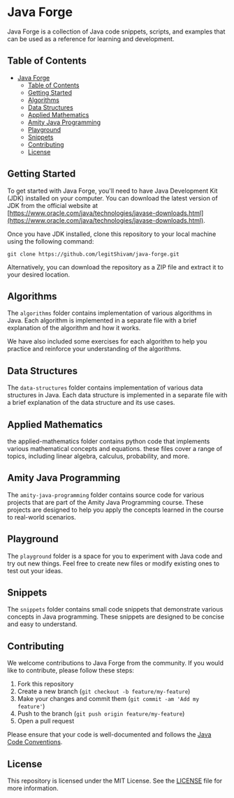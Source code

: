 # Java Forge

Java Forge is a collection of Java code snippets, scripts, and examples that can be used as a reference for learning and development.

## Table of Contents
 
- [Java Forge](#java-forge)
  - [Table of Contents](#table-of-contents)
  - [Getting Started](#getting-started)
  - [Algorithms](#algorithms)
  - [Data Structures](#data-structures)
  - [Applied Mathematics](#applied-mathematics)
  - [Amity Java Programming](#amity-java-programming)
  - [Playground](#playground)
  - [Snippets](#snippets)
  - [Contributing](#contributing)
  - [License](#license)

## Getting Started

To get started with Java Forge, you'll need to have Java Development Kit (JDK) installed on your computer. You can download the latest version of JDK from the official website at [https://www.oracle.com/java/technologies/javase-downloads.html](https://www.oracle.com/java/technologies/javase-downloads.html).

Once you have JDK installed, clone this repository to your local machine using the following command:

```
git clone https://github.com/legitShivam/java-forge.git
```

Alternatively, you can download the repository as a ZIP file and extract it to your desired location.

## Algorithms

The `algorithms` folder contains implementation of various algorithms in Java. Each algorithm is implemented in a separate file with a brief explanation of the algorithm and how it works.

We have also included some exercises for each algorithm to help you practice and reinforce your understanding of the algorithms.

## Data Structures

The `data-structures` folder contains implementation of various data structures in Java. Each data structure is implemented in a separate file with a brief explanation of the data structure and its use cases.

## Applied Mathematics

the applied-mathematics folder contains python code that implements various mathematical concepts and equations. these files cover a range of topics, including linear algebra, calculus, probability, and more.

## Amity Java Programming

The `amity-java-programming` folder contains source code for various projects that are part of the Amity Java Programming course. These projects are designed to help you apply the concepts learned in the course to real-world scenarios.

## Playground

The `playground` folder is a space for you to experiment with Java code and try out new things. Feel free to create new files or modify existing ones to test out your ideas.

## Snippets

The `snippets` folder contains small code snippets that demonstrate various concepts in Java programming. These snippets are designed to be concise and easy to understand.

## Contributing

We welcome contributions to Java Forge from the community. If you would like to contribute, please follow these steps:

1. Fork this repository
2. Create a new branch (`git checkout -b feature/my-feature`)
3. Make your changes and commit them (`git commit -am 'Add my feature'`)
4. Push to the branch (`git push origin feature/my-feature`)
5. Open a pull request

Please ensure that your code is well-documented and follows the [Java Code Conventions](https://www.oracle.com/java/technologies/javase/codeconventions-introduction.html).

## License

This repository is licensed under the MIT License. See the [LICENSE](LICENSE) file for more information.
